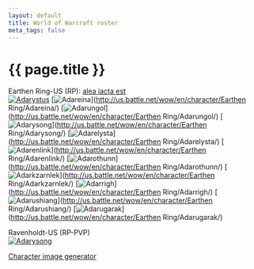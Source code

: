 ```yaml
---
layout: default
title: World of Warcraft roster
meta_tags: false
---
```


# {{ page.title }}

Earthen Ring-US (RP): [alea iacta est](https://portal.aie-guild.org/)<br />
[![Adarystus][Adarystus]](http://twitter.com/Adarystus)
[![Adareina][Adareina]](http://us.battle.net/wow/en/character/Earthen Ring/Adareina/)
[![Adarungol][Adarungol]](http://us.battle.net/wow/en/character/Earthen Ring/Adarungol/)
[![Adarysong][Adarysong-ER]](http://us.battle.net/wow/en/character/Earthen Ring/Adarysong/)
[![Adarelysta][Adarelysta]](http://us.battle.net/wow/en/character/Earthen Ring/Adarelysta/)
[![Adarenlink][Adarenlink]](http://us.battle.net/wow/en/character/Earthen Ring/Adarenlink/)
[![Adarothunn][Adarothunn]](http://us.battle.net/wow/en/character/Earthen Ring/Adarothunn/)
[![Adarkzarnlek][Adarkzarnlek]](http://us.battle.net/wow/en/character/Earthen Ring/Adarkzarnlek/)
[![Adarrigh][Adarrigh]](http://us.battle.net/wow/en/character/Earthen Ring/Adarrigh/)
[![Adarushiang][Adarushiang]](http://us.battle.net/wow/en/character/Earthen Ring/Adarushiang/)
[![Adarugarak][Adarugarak]](http://us.battle.net/wow/en/character/Earthen Ring/Adarugarak/)

Ravenholdt-US (RP-PVP)<br />
[![Adarysong][Adarysong-RH]](http://us.battle.net/wow/en/character/Ravenholdt/Adarysong/)

[Character image generator](http://bestsigs-wow-cacher.herokuapp.com/)

[Adareina]:     http://bestsigs-wow-cacher.herokuapp.com/us/Earthen%20Ring/Adareina.png
[Adarelysta]:   http://bestsigs-wow-cacher.herokuapp.com/us/Earthen%20Ring/Adarelysta.png
[Adarenlink]:   http://bestsigs-wow-cacher.herokuapp.com/us/Earthen%20Ring/Adarenlink.png
[Adarkzarnlek]: http://bestsigs-wow-cacher.herokuapp.com/us/Earthen%20Ring/Adarkzarnlek.png
[Adarothunn]:   http://bestsigs-wow-cacher.herokuapp.com/us/Earthen%20Ring/Adarothunn.png
[Adarrigh]:     http://bestsigs-wow-cacher.herokuapp.com/us/Earthen%20Ring/Adarrigh.png
[Adarugarak]:   http://bestsigs-wow-cacher.herokuapp.com/us/Earthen%20Ring/Adarugarak.png
[Adarungol]:    http://bestsigs-wow-cacher.herokuapp.com/us/Earthen%20Ring/Adarungol.png
[Adarushiang]:  http://bestsigs-wow-cacher.herokuapp.com/us/Earthen%20Ring/Adarushiang.png
[Adarysong-ER]: http://bestsigs-wow-cacher.herokuapp.com/us/Earthen%20Ring/Adarysong.png
[Adarysong-RH]: http://bestsigs-wow-cacher.herokuapp.com/us/Ravenholdt/Adarysong.png
[Adarystus]:    http://bestsigs-wow-cacher.herokuapp.com/us/Earthen%20Ring/Adarystus.png
